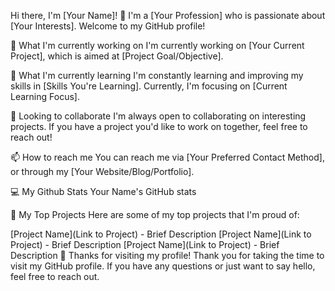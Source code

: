 Hi there, I'm [Your Name]! 👋
I'm a [Your Profession] who is passionate about [Your Interests]. Welcome to my GitHub profile!

🔭 What I'm currently working on
I'm currently working on [Your Current Project], which is aimed at [Project Goal/Objective].

🌱 What I'm currently learning
I'm constantly learning and improving my skills in [Skills You're Learning]. Currently, I'm focusing on [Current Learning Focus].

👯 Looking to collaborate
I'm always open to collaborating on interesting projects. If you have a project you'd like to work on together, feel free to reach out!

📫 How to reach me
You can reach me via [Your Preferred Contact Method], or through my [Your Website/Blog/Portfolio].

💻 My Github Stats
Your Name's GitHub stats

🌟 My Top Projects
Here are some of my top projects that I'm proud of:

[Project Name](Link to Project) - Brief Description
[Project Name](Link to Project) - Brief Description
[Project Name](Link to Project) - Brief Description
🎉 Thanks for visiting my profile!
Thank you for taking the time to visit my GitHub profile. If you have any questions or just want to say hello, feel free to reach out.
